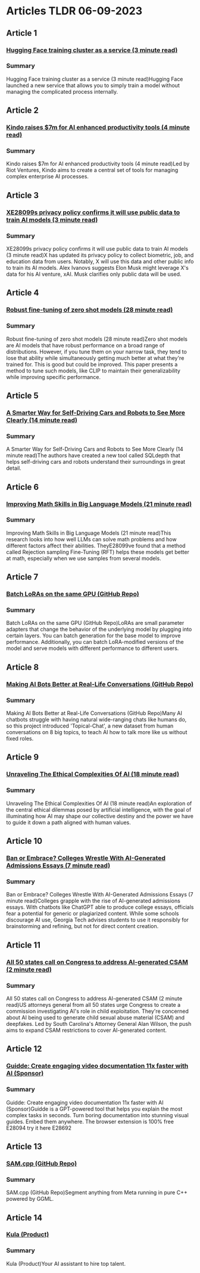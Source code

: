 # Articles TLDR  06-09-2023

## Article 1
### [Hugging Face training cluster as a service (3 minute read)](https://tldr.tech)
### Summary 
 Hugging Face training cluster as a service (3 minute read)Hugging Face launched a new service that allows you to simply train a model without managing the complicated process internally.

## Article 2
### [Kindo raises $7m for AI enhanced productivity tools (4 minute read)](https://tldr.tech)
### Summary 
 Kindo raises $7m for AI enhanced productivity tools (4 minute read)Led by Riot Ventures, Kindo aims to create a central set of tools for managing complex enterprise AI processes.

## Article 3
### [XE28099s privacy policy confirms it will use public data to train AI models (3 minute read)](https://tldr.tech)
### Summary 
 XE28099s privacy policy confirms it will use public data to train AI models (3 minute read)X has updated its privacy policy to collect biometric, job, and education data from users. Notably, X will use this data and other public info to train its AI models. Alex Ivanovs suggests Elon Musk might leverage X's data for his AI venture, xAI. Musk clarifies only public data will be used.

## Article 4
### [Robust fine-tuning of zero shot models (28 minute read)](https://tldr.tech)
### Summary 
 Robust fine-tuning of zero shot models (28 minute read)Zero shot models are AI models that have robust performance on a broad range of distributions. However, if you tune them on your narrow task, they tend to lose that ability while simultaneously getting much better at what they're trained for. This is good but could be improved. This paper presents a method to tune such models, like CLIP to maintain their generalizability while improving specific performance.

## Article 5
### [A Smarter Way for Self-Driving Cars and Robots to See More Clearly (14 minute read)](https://tldr.tech)
### Summary 
 A Smarter Way for Self-Driving Cars and Robots to See More Clearly (14 minute read)The authors have created a new tool called SQLdepth that helps self-driving cars and robots understand their surroundings in great detail.

## Article 6
### [Improving Math Skills in Big Language Models (21 minute read)](https://tldr.tech)
### Summary 
 Improving Math Skills in Big Language Models (21 minute read)This research looks into how well LLMs can solve math problems and how different factors affect their abilities. TheyE28099ve found that a method called Rejection sampling Fine-Tuning (RFT) helps these models get better at math, especially when we use samples from several models.

## Article 7
### [Batch LoRAs on the same GPU (GitHub Repo)](https://tldr.tech)
### Summary 
 Batch LoRAs on the same GPU (GitHub Repo)LoRAs are small parameter adapters that change the behavior of the underlying model by plugging into certain layers. You can batch generation for the base model to improve performance. Additionally, you can batch LoRA-modified versions of the model and serve models with different performance to different users.

## Article 8
### [Making AI Bots Better at Real-Life Conversations (GitHub Repo)](https://tldr.tech)
### Summary 
 Making AI Bots Better at Real-Life Conversations (GitHub Repo)Many AI chatbots struggle with having natural wide-ranging chats like humans do, so this project introduced 'Topical-Chat', a new dataset from human conversations on 8 big topics, to teach AI how to talk more like us without fixed roles.

## Article 9
### [Unraveling The Ethical Complexities Of AI (18 minute read)</strong>](https://tldr.tech)
### Summary 
 Unraveling The Ethical Complexities Of AI (18 minute read)</strong>An exploration of the central ethical dilemmas posed by artificial intelligence, with the goal of illuminating how AI may shape our collective destiny and the power we have to guide it down a path aligned with human values.

## Article 10
### [Ban or Embrace? Colleges Wrestle With AI-Generated Admissions Essays (7 minute read)](https://tldr.tech)
### Summary 
 Ban or Embrace? Colleges Wrestle With AI-Generated Admissions Essays (7 minute read)Colleges grapple with the rise of AI-generated admissions essays. With chatbots like ChatGPT able to produce college essays, officials fear a potential for generic or plagiarized content. While some schools discourage AI use, Georgia Tech advises students to use it responsibly for brainstorming and refining, but not for direct content creation.

## Article 11
### [All 50 states call on Congress to address AI-generated CSAM (2 minute read)](https://tldr.tech)
### Summary 
 All 50 states call on Congress to address AI-generated CSAM (2 minute read)US attorneys general from all 50 states urge Congress to create a commission investigating AI's role in child exploitation. They're concerned about AI being used to generate child sexual abuse material (CSAM) and deepfakes. Led by South Carolina's Attorney General Alan Wilson, the push aims to expand CSAM restrictions to cover AI-generated content.

## Article 12
### [Guidde: Create engaging video documentation 11x faster with AI (Sponsor)](https://tldr.tech)
### Summary 
 Guidde: Create engaging video documentation 11x faster with AI (Sponsor)Guidde is a GPT-powered tool that helps you explain the most complex tasks in seconds. Turn boring documentation into stunning visual guides. Embed them anywhere. The browser extension is 100% free E28094 try it here E28692

## Article 13
### [SAM.cpp (GitHub Repo)](https://tldr.tech)
### Summary 
 SAM.cpp (GitHub Repo)Segment anything from Meta running in pure C++ powered by GGML.

## Article 14
### [Kula (Product)](https://tldr.tech)
### Summary 
 Kula (Product)Your AI assistant to hire top talent.

